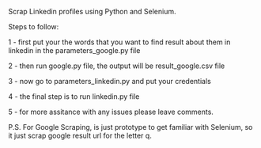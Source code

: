 Scrap Linkedin profiles using Python and Selenium.


Steps to follow:

1 - first put your the words that you want to find result about them in linkedin in the parameters_google.py file

2 - then run google.py file, the output will be result_google.csv file

3 - now go to parameters_linkedin.py and put your credentials

4 - the final step is to run linkedin.py file

5 - for more assitance with any issues please leave comments.


P.S.
For Google Scraping, is just prototype to get familiar with Selenium, so it just scrap google result url for the letter q.
